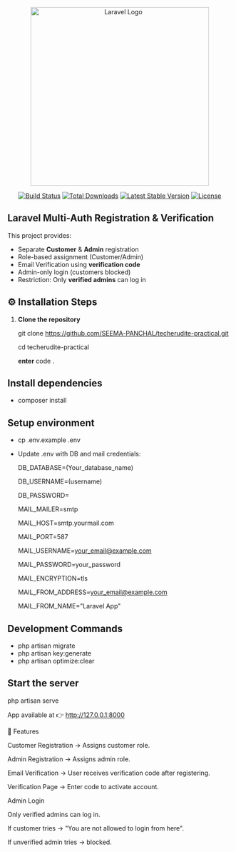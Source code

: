 <p align="center"><a href="https://laravel.com" target="_blank"><img src="https://raw.githubusercontent.com/laravel/art/master/logo-lockup/5%20SVG/2%20CMYK/1%20Full%20Color/laravel-logolockup-cmyk-red.svg" width="400" alt="Laravel Logo"></a></p>

<p align="center">
<a href="https://github.com/laravel/framework/actions"><img src="https://github.com/laravel/framework/workflows/tests/badge.svg" alt="Build Status"></a>
<a href="https://packagist.org/packages/laravel/framework"><img src="https://img.shields.io/packagist/dt/laravel/framework" alt="Total Downloads"></a>
<a href="https://packagist.org/packages/laravel/framework"><img src="https://img.shields.io/packagist/v/laravel/framework" alt="Latest Stable Version"></a>
<a href="https://packagist.org/packages/laravel/framework"><img src="https://img.shields.io/packagist/l/laravel/framework" alt="License"></a>
</p>

## Laravel Multi-Auth Registration & Verification


This project provides:  
- Separate **Customer** & **Admin** registration  
- Role-based assignment (Customer/Admin)  
- Email Verification using **verification code**  
- Admin-only login (customers blocked)  
- Restriction: Only **verified admins** can log in  

## ⚙️ Installation Steps

1. **Clone the repository**

   git clone https://github.com/SEEMA-PANCHAL/techerudite-practical.git
   
   cd techerudite-practical

   **enter** code .

## Install dependencies
- composer install

## Setup environment
- cp .env.example .env
- Update .env with DB and mail credentials:

    DB_DATABASE=(Your_database_name)

    DB_USERNAME=(username)

    DB_PASSWORD=

    MAIL_MAILER=smtp

    MAIL_HOST=smtp.yourmail.com

    MAIL_PORT=587

    MAIL_USERNAME=your_email@example.com

    MAIL_PASSWORD=your_password

    MAIL_ENCRYPTION=tls

    MAIL_FROM_ADDRESS=your_email@example.com
    
    MAIL_FROM_NAME="Laravel App"

## Development Commands
- php artisan migrate
- php artisan key:generate
- php artisan optimize:clear

## Start the server

php artisan serve

App available at 👉 http://127.0.0.1:8000

🔑 Features

Customer Registration → Assigns customer role.

Admin Registration → Assigns admin role.

Email Verification → User receives verification code after registering.

Verification Page → Enter code to activate account.

Admin Login

Only verified admins can log in.

If customer tries → "You are not allowed to login from here".

If unverified admin tries → blocked.
